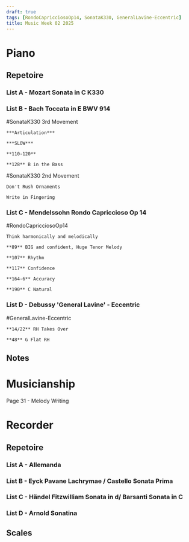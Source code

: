 ```yaml
---
draft: true
tags: [RondoCapricciosoOp14, SonataK330, GeneralLavine-Eccentric]
title: Music Week 02 2025
---
```


# Piano

## Repetoire

### List A - Mozart Sonata in C K330

### List B - Bach Toccata in E BWV 914

#SonataK330 3rd Movement

	***Articulation***

	***SLOW***

	**110-120**

	**128** B in the Bass

#SonataK330 2nd Movement

	Don't Rush Ornaments

	Write in Fingering

### List C - Mendelssohn Rondo Capriccioso Op 14

#RondoCapricciosoOp14

	Think harmonically and melodically

	**89** BIG and confident, Huge Tenor Melody

	**107** Rhythm

	**117** Confidence

	**164-6** Accuracy

	**190** C Natural

### List D - Debussy 'General Lavine' - Eccentric

#GeneralLavine-Eccentric

	**14/22** RH Takes Over

	**48** G Flat RH

## Notes

# Musicianship

Page 31 - Melody Writing

# Recorder

## Repetoire

### List A - Allemanda

### List B - Eyck Pavane Lachrymae / Castello Sonata Prima

### List C - Händel Fitzwilliam Sonata in d/ Barsanti Sonata in C

### List D - Arnold Sonatina

## Scales
